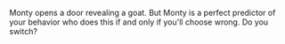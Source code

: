 Monty opens a door revealing a goat. But Monty is a perfect predictor of your behavior who does this if and only if you'll choose wrong. Do you switch?

